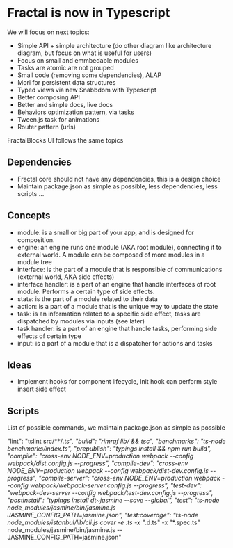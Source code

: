 # Fractal is now in Typescript

We will focus on next topics:

- Simple API + simple architecture (do other diagram like architecture diagram, but focus on what is useful for users)
- Focus on small and emmbedable modules
- Tasks are atomic are not grouped
- Small code (removing some dependencies), ALAP
- Mori for persistent data structures
- Typed views via new Snabbdom with Typescript
- Better composing API
- Better and simple docs, live docs
- Behaviors optimization pattern, via tasks
- Tween.js task for animations
- Router pattern (urls)

FractalBlocks UI follows the same topics

## Dependencies

- Fractal core should not have any dependencies, this is a design choice
- Maintain package.json as simple as possible, less dependencies, less scripts ...

## Concepts

- module: is a small or big part of your app, and is designed for composition.
- engine: an engine runs one module (AKA root module), connecting it to external world. A module can be composed of more modules in a module tree
- interface: is the part of a module that is responsible of communications (external world, AKA side effects)
- interface handler: is a part of an engine that handle interfaces of root module. Performs a certain type of side effects.
- state: is the part of a module related to their data
- action: is a part of a module that is the unique way to update the state
- task: is an information related to a specific side effect, tasks are dispatched by modules via inputs (see later)
- task handler: is a part of an engine that handle tasks, performing side effects of certain type
- input: is a part of a module that is a dispatcher for actions and tasks

## Ideas

- Implement hooks for component lifecycle, Init hook can perform style insert side effect

## Scripts

List of possible commands, we maintain package.json as simple as possible

"lint": "tslint src/**/*.ts",
"build": "rimraf lib/ && tsc",
"benchmarks": "ts-node benchmarks/index.ts",
"prepublish": "typings install && npm run build",
"compile": "cross-env NODE_ENV=production webpack --config webpack/dist.config.js --progress",
"compile-dev": "cross-env NODE_ENV=production webpack --config webpack/dist-dev.config.js --progress",
"compile-server": "cross-env NODE_ENV=production webpack --config webpack/webpack-server.config.js --progress",
"test-dev": "webpack-dev-server --config webpack/test-dev.config.js --progress",
"postinstall": "typings install dt~jasmine --save --global",
"test": "ts-node node_modules/jasmine/bin/jasmine.js JASMINE_CONFIG_PATH=jasmine.json",
"test:coverage": "ts-node node_modules/istanbul/lib/cli.js cover -e .ts  -x \"*.d.ts\" -x \"*.spec.ts\" node_modules/jasmine/bin/jasmine.js -- JASMINE_CONFIG_PATH=jasmine.json"
